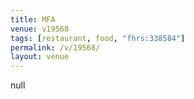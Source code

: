 ```yaml
---
title: MFA
venue: v19568
tags: [restaurant, food, "fhrs:338584"]
permalink: /v/19568/
layout: venue
---
```

null
